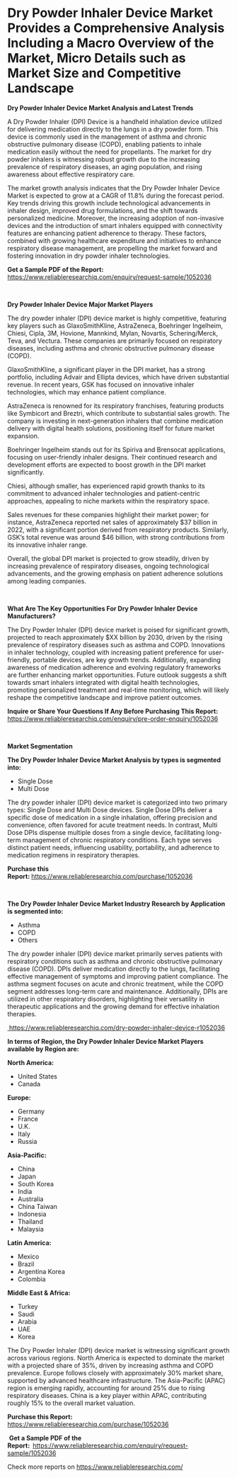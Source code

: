 <p><h1>Dry Powder Inhaler Device Market Provides a Comprehensive Analysis Including a Macro Overview of the Market, Micro Details such as Market Size and Competitive Landscape</h1></p><p><strong>Dry Powder Inhaler Device Market Analysis and Latest Trends</strong></p>
<p><p>A Dry Powder Inhaler (DPI) Device is a handheld inhalation device utilized for delivering medication directly to the lungs in a dry powder form. This device is commonly used in the management of asthma and chronic obstructive pulmonary disease (COPD), enabling patients to inhale medication easily without the need for propellants. The market for dry powder inhalers is witnessing robust growth due to the increasing prevalence of respiratory diseases, an aging population, and rising awareness about effective respiratory care.</p><p>The market growth analysis indicates that the Dry Powder Inhaler Device Market is expected to grow at a CAGR of 11.8% during the forecast period. Key trends driving this growth include technological advancements in inhaler design, improved drug formulations, and the shift towards personalized medicine. Moreover, the increasing adoption of non-invasive devices and the introduction of smart inhalers equipped with connectivity features are enhancing patient adherence to therapy. These factors, combined with growing healthcare expenditure and initiatives to enhance respiratory disease management, are propelling the market forward and fostering innovation in dry powder inhaler technologies.</p></p>
<p><strong>Get a Sample PDF of the Report:&nbsp;</strong> <a href="https://www.reliableresearchiq.com/enquiry/request-sample/1052036?utm_campaign=2269&utm_medium=2&utm_source=Github&utm_content=ia&utm_term=04032025&utm_id=dry-powder-inhaler-device">https://www.reliableresearchiq.com/enquiry/request-sample/1052036</a></p>
<p>&nbsp;</p>
<p><strong>Dry Powder Inhaler Device Major Market Players</strong></p>
<p><p>The dry powder inhaler (DPI) device market is highly competitive, featuring key players such as GlaxoSmithKline, AstraZeneca, Boehringer Ingelheim, Chiesi, Cipla, 3M, Hovione, Mannkind, Mylan, Novartis, Schering/Merck, Teva, and Vectura. These companies are primarily focused on respiratory diseases, including asthma and chronic obstructive pulmonary disease (COPD).</p><p>GlaxoSmithKline, a significant player in the DPI market, has a strong portfolio, including Advair and Ellipta devices, which have driven substantial revenue. In recent years, GSK has focused on innovative inhaler technologies, which may enhance patient compliance.</p><p>AstraZeneca is renowned for its respiratory franchises, featuring products like Symbicort and Breztri, which contribute to substantial sales growth. The company is investing in next-generation inhalers that combine medication delivery with digital health solutions, positioning itself for future market expansion.</p><p>Boehringer Ingelheim stands out for its Spiriva and Brensocat applications, focusing on user-friendly inhaler designs. Their continued research and development efforts are expected to boost growth in the DPI market significantly.</p><p>Chiesi, although smaller, has experienced rapid growth thanks to its commitment to advanced inhaler technologies and patient-centric approaches, appealing to niche markets within the respiratory space.</p><p>Sales revenues for these companies highlight their market power; for instance, AstraZeneca reported net sales of approximately $37 billion in 2022, with a significant portion derived from respiratory products. Similarly, GSK’s total revenue was around $46 billion, with strong contributions from its innovative inhaler range.</p><p>Overall, the global DPI market is projected to grow steadily, driven by increasing prevalence of respiratory diseases, ongoing technological advancements, and the growing emphasis on patient adherence solutions among leading companies.</p></p>
<p>&nbsp;</p>
<p><strong>What Are The Key Opportunities For Dry Powder Inhaler Device Manufacturers?</strong></p>
<p><p>The Dry Powder Inhaler (DPI) device market is poised for significant growth, projected to reach approximately $XX billion by 2030, driven by the rising prevalence of respiratory diseases such as asthma and COPD. Innovations in inhaler technology, coupled with increasing patient preference for user-friendly, portable devices, are key growth trends. Additionally, expanding awareness of medication adherence and evolving regulatory frameworks are further enhancing market opportunities. Future outlook suggests a shift towards smart inhalers integrated with digital health technologies, promoting personalized treatment and real-time monitoring, which will likely reshape the competitive landscape and improve patient outcomes.</p></p>
<p><strong>Inquire or Share Your Questions If Any Before Purchasing This Report:</strong> <a href="https://www.reliableresearchiq.com/enquiry/pre-order-enquiry/1052036?utm_campaign=2269&utm_medium=2&utm_source=Github&utm_content=ia&utm_term=04032025&utm_id=dry-powder-inhaler-device">https://www.reliableresearchiq.com/enquiry/pre-order-enquiry/1052036</a></p>
<p>&nbsp;</p>
<p><strong>Market Segmentation</strong></p>
<p><strong>The Dry Powder Inhaler Device Market Analysis by types is segmented into:</strong></p>
<p><ul><li>Single Dose</li><li>Multi Dose</li></ul></p>
<p><p>The dry powder inhaler (DPI) device market is categorized into two primary types: Single Dose and Multi Dose devices. Single Dose DPIs deliver a specific dose of medication in a single inhalation, offering precision and convenience, often favored for acute treatment needs. In contrast, Multi Dose DPIs dispense multiple doses from a single device, facilitating long-term management of chronic respiratory conditions. Each type serves distinct patient needs, influencing usability, portability, and adherence to medication regimens in respiratory therapies.</p></p>
<p><strong>Purchase this Report:&nbsp;</strong><a href="https://www.reliableresearchiq.com/purchase/1052036?utm_campaign=2269&utm_medium=2&utm_source=Github&utm_content=ia&utm_term=04032025&utm_id=dry-powder-inhaler-device">https://www.reliableresearchiq.com/purchase/1052036</a></p>
<p>&nbsp;</p>
<p><strong>The Dry Powder Inhaler Device Market Industry Research by Application is segmented into:</strong></p>
<p><ul><li>Asthma</li><li>COPD</li><li>Others</li></ul></p>
<p><p>The dry powder inhaler (DPI) device market primarily serves patients with respiratory conditions such as asthma and chronic obstructive pulmonary disease (COPD). DPIs deliver medication directly to the lungs, facilitating effective management of symptoms and improving patient compliance. The asthma segment focuses on acute and chronic treatment, while the COPD segment addresses long-term care and maintenance. Additionally, DPIs are utilized in other respiratory disorders, highlighting their versatility in therapeutic applications and the growing demand for effective inhalation therapies.</p></p>
<p><a href="https://www.reliableresearchiq.com/dry-powder-inhaler-device-r1052036?utm_campaign=2269&utm_medium=2&utm_source=Github&utm_content=ia&utm_term=04032025&utm_id=dry-powder-inhaler-device">&nbsp;https://www.reliableresearchiq.com/dry-powder-inhaler-device-r1052036</a></p>
<p><strong>In terms of Region, the Dry Powder Inhaler Device Market Players available by Region are:</strong></p>
<p>
    <p> <strong> North America: </strong>
        <ul>
            <li>United States</li>
            <li>Canada</li>
        </ul>
        </p> 
    <p> <strong> Europe: </strong>
        <ul>
            <li>Germany</li>
            <li>France</li>
            <li>U.K.</li>
            <li>Italy</li>
            <li>Russia</li>
        </ul>
        </p> 
    <p> <strong> Asia-Pacific: </strong>
        <ul>
            <li>China</li>
            <li>Japan</li>
            <li>South Korea</li>
            <li>India</li>
            <li>Australia</li>
            <li>China Taiwan</li>
            <li>Indonesia</li>
            <li>Thailand</li>
            <li>Malaysia</li>
        </ul>
        </p> 
    <p> <strong> Latin America: </strong>
        <ul>
            <li>Mexico</li>
            <li>Brazil</li>
            <li>Argentina Korea</li>
            <li>Colombia</li>
        </ul>
        </p> 
    <p> <strong> Middle East & Africa: </strong>
        <ul>
            <li>Turkey</li>
            <li>Saudi</li>
            <li>Arabia</li>
            <li>UAE</li>
            <li>Korea</li>
        </ul>
    </p>
    </p>
<p><p>The Dry Powder Inhaler (DPI) device market is witnessing significant growth across various regions. North America is expected to dominate the market with a projected share of 35%, driven by increasing asthma and COPD prevalence. Europe follows closely with approximately 30% market share, supported by advanced healthcare infrastructure. The Asia-Pacific (APAC) region is emerging rapidly, accounting for around 25% due to rising respiratory diseases. China is a key player within APAC, contributing roughly 15% to the overall market valuation.</p></p>
<p><strong>Purchase this Report: </strong><a href="https://www.reliableresearchiq.com/purchase/1052036?utm_campaign=2269&utm_medium=2&utm_source=Github&utm_content=ia&utm_term=04032025&utm_id=dry-powder-inhaler-device">https://www.reliableresearchiq.com/purchase/1052036</a></p>
<p>&nbsp;<strong>Get a Sample PDF of the Report:&nbsp;&nbsp;</strong><a href="https://www.reliableresearchiq.com/enquiry/request-sample/1052036?utm_campaign=2269&utm_medium=2&utm_source=Github&utm_content=ia&utm_term=04032025&utm_id=dry-powder-inhaler-device">https://www.reliableresearchiq.com/enquiry/request-sample/1052036</a></p>
<p><strong></strong></p>
<p>Check more reports on <a href="https://www.reliableresearchiq.com/?utm_campaign=2269&utm_medium=2&utm_source=Github&utm_content=ia&utm_term=04032025&utm_id=dry-powder-inhaler-device">https://www.reliableresearchiq.com/</a></p>